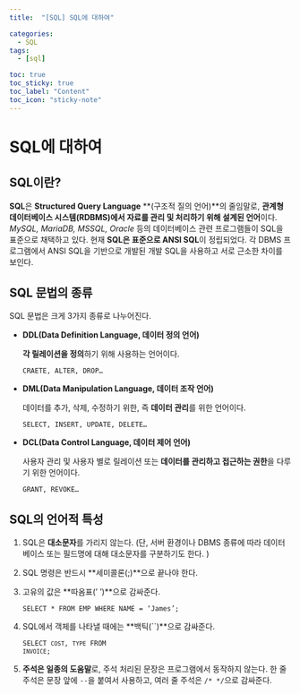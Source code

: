 ```yaml
---
title:  "[SQL] SQL에 대하여" 

categories:
  - SQL
tags:
  - [sql]

toc: true
toc_sticky: true
toc_label: "Content"
toc_icon: "sticky-note"
---
```


# SQL에 대하여

## SQL이란?

**SQL**은 **Structured Query Language** **(구조적 질의 언어)**의 줄임말로, **관계형 데이터베이스 시스템(RDBMS)에서 자료를 관리 및 처리하기 위해 설계된 언어**이다. *MySQL, MariaDB, MSSQL, Oracle* 등의 데이터베이스 관련 프로그램들이 SQL을 표준으로 채택하고 있다. 현재 **SQL은 표준으로 ANSI SQL**이 정립되었다. 각 DBMS 프로그램에서 ANSI SQL을 기반으로 개발된 개발 SQL을 사용하고 서로 근소한 차이를 보인다. 

## SQL 문법의 종류

SQL 문법은 크게 3가지 종류로 나누어진다. 

- **DDL(Data Definition Language, 데이터 정의 언어)**
    
    **각 릴레이션을 정의**하기 위해 사용하는 언어이다. 
    
    `CRAETE, ALTER, DROP…`
    
- **DML(Data Manipulation Language, 데이터 조작 언어)**
    
    데이터를 추가, 삭제, 수정하기 위한, 즉 **데이터 관리**를 위한 언어이다. 
    
    `SELECT, INSERT, UPDATE, DELETE…`
    
- **DCL(Data Control Language, 데이터 제어 언어)**
    
    사용자 관리 및 사용자 별로 릴레이션 또는 **데이터를 관리하고 접근하는 권한**을 다루기 위한 언어이다. 
    
    `GRANT, REVOKE…`
    

## SQL의 언어적 특성

1. SQL은 **대소문자**를 가리지 않는다. (단, 서버 환경이나 DBMS 종류에 따라 데이터베이스 또는 필드명에 대해 대소문자를 구분하기도 한다. )
2. SQL 명령은 반드시 **세미콜론(;)**으로 끝나야 한다. 
3. 고유의 값은 **따옴표(’ ’)**으로 감싸준다. 
    
    `SELECT * FROM EMP WHERE NAME = ‘James’;`
    
4. SQL에서 객체를 나타낼 때에는 **백틱(``)**으로 감싸준다. 
    
    <code>SELECT `COST`, `TYPE` FROM `INVOICE`;</code>
    
5. **주석은 일종의 도움말**로, 주석 처리된 문장은 프로그램에서 동작하지 않는다. 한 줄 주석은 문장 앞에 `--`을 붙여서 사용하고, 여러 줄 주석은 `/* */`으로 감싸준다.